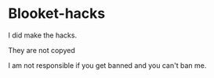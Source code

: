 # Blooket-hacks
I did make the hacks.



They are not copyed





I am not responsible if you get banned and you can't ban me.
